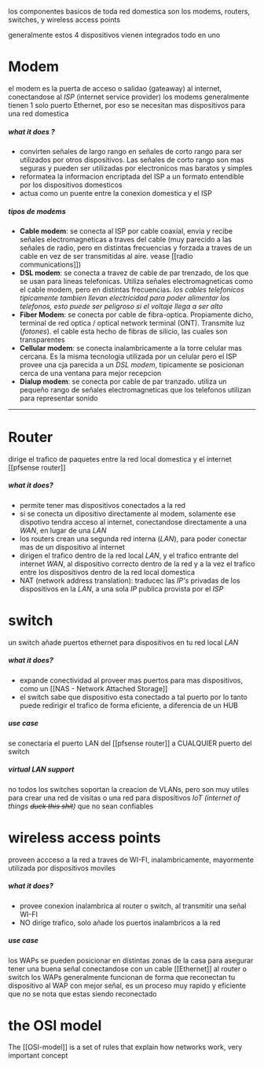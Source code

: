 los componentes basicos de toda red domestica son los modems, routers, switches, y wireless access points 

generalmente estos 4 dispositivos vienen integrados todo en uno 

# Modem
el modem es la puerta de acceso o salidao (gateaway) al internet, conectandose al *ISP* (internet service provider) 
los modems generalmente tienen 1 solo puerto Ethernet, por eso se necesitan mas dispositivos para una red domestica 

##### what it does ? 
- convirten señales de largo rango en señales de corto rango para ser utilizados por otros dispositivos. Las señales de corto rango son mas seguras y pueden ser utilizadas por electronicos mas baratos y simples 
- reformatea la informacion encriptada del ISP a un formato entendible por los dispositivos domesticos
- actua como un puente entre la conexion domestica y el ISP

##### tipos de modems
- **Cable modem**: se conecta al ISP por cable coaxial, envia y recibe señales electromagneticas a traves del cable (muy parecido a las señales de radio, pero en distintas frecuencias y forzada a traves de un cable en vez de ser transmitidas al aire. vease [[radio communications]])
- **DSL modem**: se conecta a travez de cable de par trenzado, de los que se usan para lineas telefonicas. Utiliza señales electromagneticas como el cable modem, pero en distintas frecuencias. *los cables telefonicos tipicamente tambien llevan electricidad para poder alimentar los telefonos, esto puede ser peligroso si el voltaje llega a ser alto*
- **Fiber Modem**: se conecta por cable de fibra-optica. Propiamente dicho, terminal de red optica / optical network terminal (ONT). Transmite luz (*fotones*). el cable esta hecho de fibras de silicio, las cuales son transparentes 
- **Cellular modem**: se conecta inalambricamente a la torre celular mas cercana. Es la misma tecnologia utilizada por un celular pero el ISP provee una cja parecida a un *DSL modem*, tipicamente se posicionan cerca de una ventana para mejor recepcion
- **Dialup modem**: se conecta por cable de par tranzado. utiliza un pequeño rango de señales electromagneticas que los telefonos utilizan para representar sonido

---

# Router
dirige el trafico de paquetes entre la red local domestica y el internet [[pfsense router]]

##### what it does? 
- permite tener mas dispositivos conectados a la red
- si se conecta un dipositivo directamente al modem, solamente ese dispotivo tendra acceso al internet, conectandose directamente a una *WAN*, en lugar de una *LAN*
- los routers crean una segunda red interna (*LAN*), para poder conectar mas de un dispositivo al internet
- dirigen el trafico dentro de la red local *LAN*, y el trafico entrante del internet *WAN*, al dispositivo correcto dentro de la red y a la vez el trafico entre los dispositivos dentro de la red local domestica
- NAT (network address translation): traducec las *IP's* privadas de los dispositivos en la *LAN*, a una sola *IP* publica provista por el *ISP*

# switch
un switch añade  puertos ethernet para dispositivos en tu red local *LAN*

##### what it does? 
- expande conectividad al proveer mas puertos para mas dispositivos, como un [[NAS - Network Attached Storage]]
- el switch sabe que dispositivo esta conectado a tal puerto por lo tanto puede redirigir el trafico de forma eficiente, a diferencia de un HUB

##### use case
se conectaria el puerto LAN del [[pfsense router]] a CUALQUIER puerto del switch 

##### virtual LAN support
no todos los switches soportan la creacion de VLANs, pero son muy utiles para crear una red de visitas o una red para dispositivos *IoT (internet of things ~~duck this shit~~)* que no sean confiables

# wireless access points
proveen accceso a la red a traves de WI-FI, inalambricamente, mayormente utilizada por dispositivos moviles

##### what it does? 
- provee conexion inalambrica al router o switch, al transmitir una señal WI-FI
- NO dirige trafico, solo añade los puertos inalambricos a la red

##### use case

los WAPs se pueden posicionar en distintas zonas de la casa para asegurar tener una buena señal conectandose con un cable [[Ethernet]] al router o switch
los WAPs generalmente funcionan de forma que reconectan tu dispositivo al WAP con mejor señal, es un proceso muy rapido y eficiente que no se nota que estas siendo reconectado


# the OSI model

The [[OSI-model]] is a set of rules that explain how networks work, very important concept